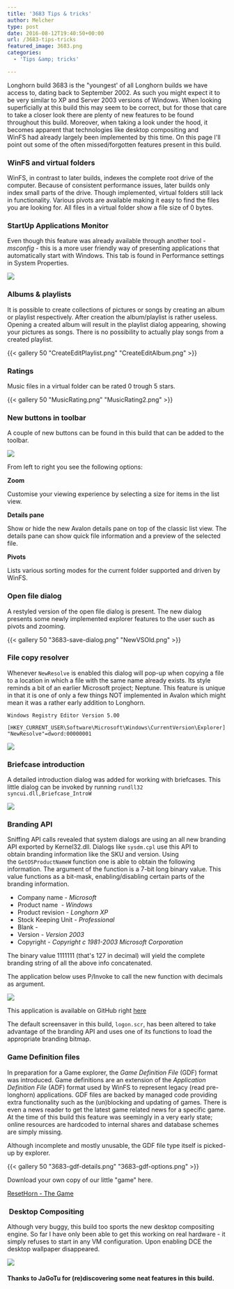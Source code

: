```yaml
---
title: '3683 Tips & tricks'
author: Melcher
type: post
date: 2016-08-12T19:40:50+00:00
url: /3683-tips-tricks
featured_image: 3683.png
categories:
  - 'Tips &amp; tricks'

---
```

Longhorn build 3683 is the "youngest' of all Longhorn builds we have access to, dating back to September 2002. As such you might expect it to be very similar to XP and Server 2003 versions of Windows. When looking superficially at this build this may seem to be correct, but for those that care to take a closer look there are plenty of new features to be found throughout this build. Moreover, when taking a look under the hood, it becomes apparent that technologies like desktop compositing and WinFS had already largely been implemented by this time. On this page I'll point out some of the often missed/forgotten features present in this build.

### WinFS and virtual folders

WinFS, in contrast to later builds, indexes the complete root drive of the computer. Because of consistent performance issues, later builds only index small parts of the drive. Though implemented, virtual folders still lack in functionality. Various pivots are available making it easy to find the files you are looking for. All files in a virtual folder show a file size of 0 bytes.

### StartUp Applications Monitor

Even though this feature was already available through another tool -_msconfig_ - this is a more user friendly way of presenting applications that automatically start with Windows. This tab is found in Performance settings in System Properties.

![](StartUp-Application-Monitor.png)

### Albums & playlists

It is possible to create collections of pictures or songs by creating an album or playlist respectively. After creation the album/playlist is rather useless. Opening a created album will result in the playlist dialog appearing, showing your pictures as songs. There is no possibility to actually play songs from a created playlist.

{{< gallery 50 "CreateEditPlaylist.png" "CreateEditAlbum.png" >}}

### Ratings

Music files in a virtual folder can be rated 0 trough 5 stars.

{{< gallery 50 "MusicRating.png" "MusicRating2.png" >}}

### New buttons in toolbar

A couple of new buttons can be found in this build that can be added to the toolbar.

![](3683-toolbar.png)

From left to right you see the following options:

**Zoom**

Customise your viewing experience by selecting a size for items in the list view.

**Details pane**

Show or hide the new Avalon details pane on top of the classic list view. The details pane can show quick file information and a preview of the selected file.

**Pivots**

Lists various sorting modes for the current folder supported and driven by WinFS.

### Open file dialog

A restyled version of the open file dialog is present. The new dialog presents some newly implemented explorer features to the user such as pivots and zooming.

{{< gallery 50 "3683-save-dialog.png" "NewVSOld.png" >}}

### File copy resolver

Whenever `NewResolve` is enabled this dialog will pop-up when copying a file to a location in which a file with the same name already exists. Its style reminds a bit of an earlier Microsoft project; Neptune. This feature is unique in that it is one of only a few things NOT implemented in Avalon which might mean it was a rather early addition to Longhorn.

```
Windows Registry Editor Version 5.00

[HKEY_CURRENT_USER\Software\Microsoft\Windows\CurrentVersion\Explorer]
"NewResolve"=dword:00000001
```

![](3683-copy-resolver.png)

### Briefcase introduction

A detailed introduction dialog was added for working with briefcases. This little dialog can be invoked by running `rundll32 syncui.dll,Briefcase_IntroW`

![](3683-briefcase-intro.png)

### Branding API

Sniffing API calls revealed that system dialogs are using an all new branding API exported by Kernel32.dll. Dialogs like `sysdm.cpl` use this API to obtain branding information like the SKU and version. Using the `GetOSProductNameW` function one is able to obtain the following information. The argument of the function is a 7-bit long binary value. This value functions as a bit-mask, enabling/disabling certain parts of the branding information.

  * Company name - _Microsoft_
  * Product name  - _Windows_
  * Product revision - _Longhorn XP_ 
  * Stock Keeping Unit - _Professional_
  * Blank -
  * Version - _Version 2003_
  * Copyright - _Copyright c 1981-2003 Microsoft Corporation_

The binary value 1111111 (that's 127 in decimal) will yield the complete branding string of all the above info concatenated.

The application below uses P/Invoke to call the new function with decimals as argument.

![](3683-getosproductname.png)

This application is available on GitHub right [here](https://github.com/longhornms/GetOSProductName-3683)

The default screensaver in this build, `logon.scr`, has been altered to take advantage of the branding API and uses one of its functions to load the appropriate branding bitmap.

### Game Definition files

In preparation for a Game explorer, the _Game Definition File_ (GDF) format was introduced. Game definitions are an extension of the _Application Definition File_ (ADF) format used by WinFS to represent legacy (read pre-longhorn) applications. GDF files are backed by managed code providing extra functionality such as the (un)blocking and updating of games. There is even a news reader to get the latest game related news for a specific game. At the time of this build this feature was seemingly in a very early state; online resources are hardcoded to internal shares and database schemes are simply missing.

Although incomplete and mostly unusable, the GDF file type itself is picked-up by explorer.

{{< gallery 50 "3683-gdf-details.png" "3683-gdf-options.png" >}}

Download your own copy of our little "game" here.

[ResetHorn - The Game](/download/resethorn-the-game.zip)

###  Desktop Compositing

Although very buggy, this build too sports the new desktop compositing engine. So far I have only been able to get this working on real hardware - it simply refuses to start in any VM configuration. Upon enabling DCE the desktop wallpaper disappeared.

![](3683-dce.png)

#### Thanks to JaGoTu for (re)discovering some neat features in this build.